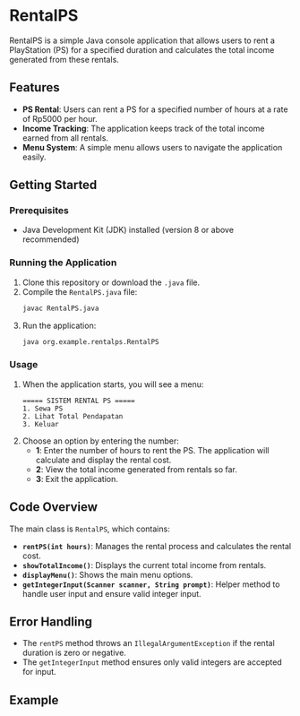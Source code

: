 # RentalPS

RentalPS is a simple Java console application that allows users to rent a PlayStation (PS) for a specified duration and calculates the total income generated from these rentals.

## Features
- **PS Rental**: Users can rent a PS for a specified number of hours at a rate of Rp5000 per hour.
- **Income Tracking**: The application keeps track of the total income earned from all rentals.
- **Menu System**: A simple menu allows users to navigate the application easily.

## Getting Started

### Prerequisites
- Java Development Kit (JDK) installed (version 8 or above recommended)

### Running the Application
1. Clone this repository or download the `.java` file.
2. Compile the `RentalPS.java` file:
    ```bash
    javac RentalPS.java
    ```
3. Run the application:
    ```bash
    java org.example.rentalps.RentalPS
    ```

### Usage
1. When the application starts, you will see a menu:
    ```
    ===== SISTEM RENTAL PS =====
    1. Sewa PS
    2. Lihat Total Pendapatan
    3. Keluar
    ```
2. Choose an option by entering the number:
    - **1**: Enter the number of hours to rent the PS. The application will calculate and display the rental cost.
    - **2**: View the total income generated from rentals so far.
    - **3**: Exit the application.

## Code Overview
The main class is `RentalPS`, which contains:
- **`rentPS(int hours)`**: Manages the rental process and calculates the rental cost.
- **`showTotalIncome()`**: Displays the current total income from rentals.
- **`displayMenu()`**: Shows the main menu options.
- **`getIntegerInput(Scanner scanner, String prompt)`**: Helper method to handle user input and ensure valid integer input.

## Error Handling
- The `rentPS` method throws an `IllegalArgumentException` if the rental duration is zero or negative.
- The `getIntegerInput` method ensures only valid integers are accepted for input.

## Example


